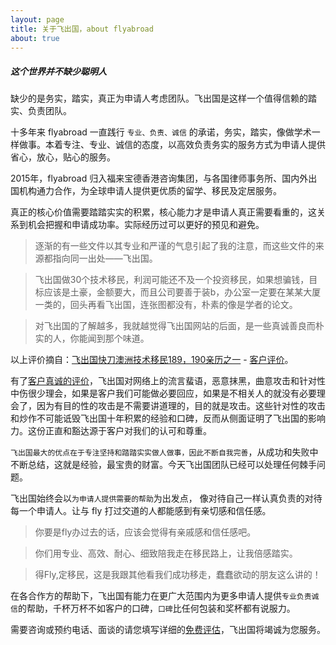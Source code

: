 ```yaml
---
layout: page
title: 关于飞出国，about flyabroad
about: true
---
```


<div class="note info">
  <h5>这个世界并不缺少聪明人</h5>
  <p>缺少的是务实，踏实，真正为申请人考虑团队。飞出国是这样一个值得信赖的踏实、负责团队。</p>
</div>

十多年来 flyabroad 一直践行 `专业、负责、诚信` 的承诺，务实，踏实，像做学术一样做事。本着专注、专业、诚信的态度，以高效负责务实的服务方式为申请人提供省心，放心，贴心的服务。

2015年，flyabroad 归入福来宝德香港咨询集团，与各国律师事务所、国内外出国机构通力合作，为全球申请人提供更优质的留学、移民及定居服务。

真正的核心价值需要踏踏实实的积累，核心能力才是申请人真正需要看重的，这关系到机会把握和申请成功率。实际经历过可以更好的预见和避免。

> 逐渐的有一些文件以其专业和严谨的气息引起了我的注意，而这些文件的来源都指向同一出处——飞出国。

> 飞出国做30个技术移民，利润可能还不及一个投资移民，如果想骗钱，目标应该是土豪，金额要大，而且公司要善于装b，办公室一定要在某某大厦一类的，回头再看飞出国，连张图都没有，朴素的像是学者的论文。

> 对飞出国的了解越多，我就越觉得飞出国网站的后面，是一些真诚善良而朴实的人，你能闻到那个味道。

以上评价摘自：[飞出国快刀澳洲技术移民189，190亲历之一](/news/2016/02/04/neo_cn/) - [客户评价](/news/)。

有了[客户真诚的评价](/news/)，飞出国对网络上的流言蜚语，恶意抹黑，曲意攻击和针对性中伤很少理会，如果是客户我们可能做必要回应，如果是不相关人的就没有必要理会了，因为有目的性的攻击是不需要讲道理的，目的就是攻击。这些针对性的攻击和炒作不可能诋毁飞出国十年积累的经验和口碑，反而从侧面证明了飞出国的影响力。这份正直和豁达源于客户对我们的认可和尊重。

`飞出国最大的优点在于专注坚持和踏踏实实做人做事，因此不断自我完善`，从成功和失败中不断总结，这就是经验，最宝贵的财富。今天飞出国团队已经可以处理任何棘手问题。

飞出国始终会以`为申请人提供需要的帮助`为出发点，
像对待自己一样认真负责的对待每一个申请人。让与 fly 打过交道的人都能感到有亲切感和信任感。

> 你要是fly办过去的话，应该会觉得有亲戚感和信任感吧。

> 你们用专业、高效、耐心、细致陪我走在移民路上，让我倍感踏实。

> 得Fly,定移民，这是我跟其他看我们成功移走，蠢蠢欲动的朋友这么讲的！

在各合作方的帮助下，飞出国有能力在更广大范围内为更多申请人提供`专业负责诚信`的帮助，千杯万杯不如客户的口碑，`口碑`比任何包装和奖杯都有说服力。

<p>需要咨询或预约电话、面谈的请您填写详细的<a href="http://pg.flyabroadvisa.com" target="_blank">免费评估</a>，飞出国将竭诚为您服务。</p>
